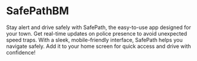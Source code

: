 # SafePathBM
Stay alert and drive safely with SafePath, the easy-to-use app designed for your town. Get real-time updates on police presence to avoid unexpected speed traps. With a sleek, mobile-friendly interface, SafePath helps you navigate safely. Add it to your home screen for quick access and drive with confidence!

